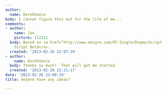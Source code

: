 ```yaml
---
author:
  name: DerekVance
body: I cannot figure this out for the life of me...
comments:
- author:
    name: Jan
    picture: 112311
  body: Based on <a href="http://www.emigre.com/OT-Single/Dogma/Script-Bold">Dogma
    Script Bold</a>.
  created: '2013-02-26 22:07:39'
- author:
    name: DerekVance
  body: Thanks so much!  That will get me started
  created: '2013-02-26 22:11:17'
date: '2013-02-26 22:00:29'
title: Anyone have any ideas?

---
```

